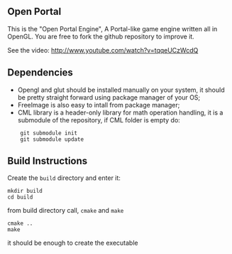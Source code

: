 ## Open Portal

This is the "Open Portal Engine", A Portal-like game engine written all in OpenGL.
You are free to fork the github repository to improve it.

See the video:
http://www.youtube.com/watch?v=tqqeUCzWcdQ

## Dependencies

* Opengl and glut should be installed manually on your system, it should be pretty straight forward using package manager of your OS;
* FreeImage is also easy to intall from package manager;
* CML library is a header-only library for math operation handling, it is a submodule of the repository, if CML folder is empty do:
```
    git submodule init
    git submodule update
```

## Build Instructions

Create the `build` directory and enter it:

```
mkdir build
cd build
```

from build directory call, `cmake` and `make`

```
cmake ..
make
```

it should be enough to create the executable